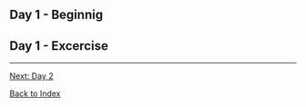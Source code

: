 ## Day 1 - Beginnig 


## Day 1 - Excercise

---
[Next: Day 2](01-day02.md) 

[Back to Index](index.md)   